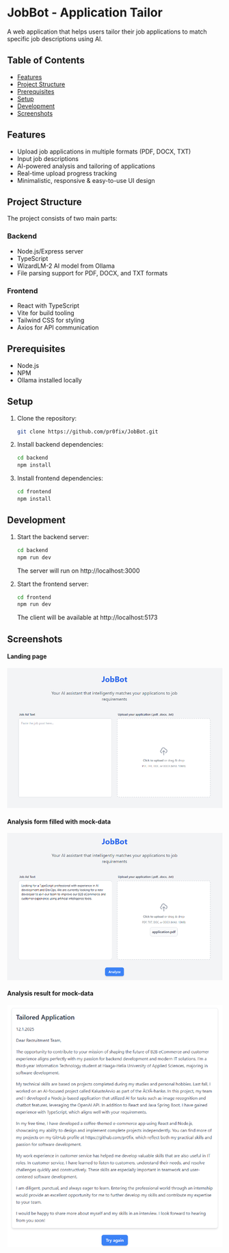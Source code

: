 # JobBot - Application Tailor

A web application that helps users tailor their job applications to match specific job descriptions using AI.

## Table of Contents

- [Features](#features)
- [Project Structure](#project-structure)
- [Prerequisites](#prerequisites)
- [Setup](#setup)
- [Development](#development)
- [Screenshots](#screenshots)

## Features

- Upload job applications in multiple formats (PDF, DOCX, TXT)
- Input job descriptions
- AI-powered analysis and tailoring of applications
- Real-time upload progress tracking
- Minimalistic, responsive & easy-to-use UI design

## Project Structure

The project consists of two main parts:

### Backend

- Node.js/Express server
- TypeScript
- WizardLM-2 AI model from Ollama
- File parsing support for PDF, DOCX, and TXT formats

### Frontend

- React with TypeScript
- Vite for build tooling
- Tailwind CSS for styling
- Axios for API communication

## Prerequisites

- Node.js
- NPM
- Ollama installed locally

## Setup

1. Clone the repository:

   ```bash
   git clone https://github.com/pr0fix/JobBot.git
   ```

2. Install backend dependencies:
   ```bash
   cd backend
   npm install
   ```
3. Install frontend dependencies:
   ```bash
   cd frontend
   npm install
   ```

## Development

1. Start the backend server:
   ```bash
   cd backend
   npm run dev
   ```
   The server will run on http://localhost:3000

2. Start the frontend server:
   ```bash
   cd frontend
   npm run dev
   ```
   The client will be available at http://localhost:5173

## Screenshots

#### Landing page
<img src="screenshots/landing-page.PNG" alt="landing-page" height="auto"/>

#### Analysis form filled with mock-data
<img src="screenshots/filled-form.PNG" alt="filled-form" height="auto"/>

#### Analysis result for mock-data
<img src="screenshots/result.PNG" alt="result" height="auto"/>